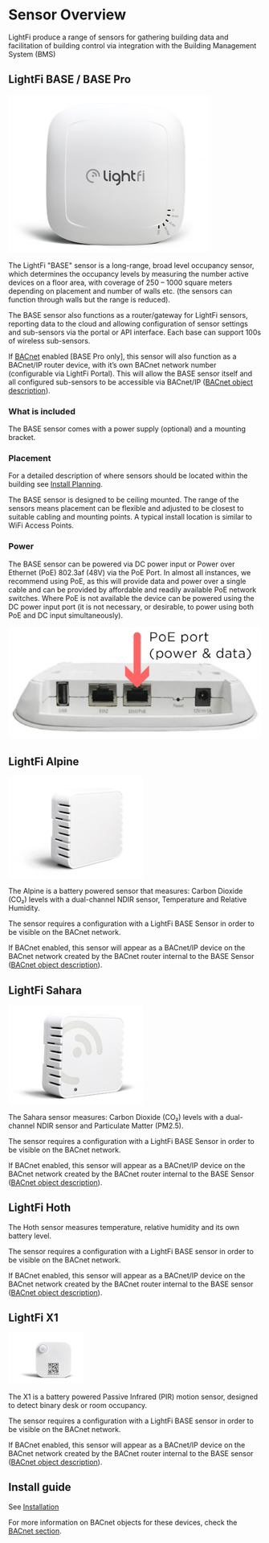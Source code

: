 # Sensor Overview

LightFi produce a range of sensors for gathering building data and facilitation of building control via integration with the Building Management System (BMS)

## LightFi BASE / BASE Pro

<!-- ![BASE sensor](../img/sensors/install/1_Base@300x.png){: style="height:300px;width:300px"} -->
![BASE sensor](../img/sensors/Overview_Base_front_400px.png)

The LightFi "BASE" sensor is a long-range, broad level occupancy sensor, which determines the occupancy levels by measuring the number active devices on a floor area, with coverage of 250 – 1000 square meters depending on placement and number of walls etc. (the sensors can function through walls but the range is reduced).

The BASE sensor also functions as a router/gateway for LightFi sensors, reporting data to the cloud and allowing configuration of sensor settings and sub-sensors via the portal or API interface.
Each base can support 100s of wireless sub-sensors.

If [BACnet](BACnet.md) enabled [BASE Pro only], this sensor will also function as a BACnet/IP router device, with it’s own BACnet network number (configurable via LightFi Portal). This will allow the BASE sensor itself and all configured sub-sensors to be accessible via BACnet/IP ([BACnet object description](BACnet.md/#lightfi-base)).

### What is included

The BASE sensor comes with a power supply (optional) and a mounting bracket.

### Placement
For a detailed description of where sensors should be located within the building
see [Install Planning](01_install_planning.md#sensor-layout).

The BASE sensor is designed to be ceiling mounted.
The range of the sensors means placement can be flexible and
adjusted to be closest to suitable cabling and mounting points.
A typical install location is similar to WiFi Access Points.

### Power
The BASE sensor can be powered via DC power input or Power over Ethernet (PoE) 802.3af
(48V) via the PoE Port. In almost all instances, we recommend using PoE, as this will
provide data and power over a single cable and can be provided
by affordable and readily available PoE network switches.
Where PoE is not available the device can be powered using the DC power input port (it is not necessary, or desirable, to power using both PoE and DC input simultaneously).

![PoE Port](../img/sensors/install/2_Base_PoE-250px.png)

## LightFi Alpine

![Alpine sensor](../img/sensors/Overview_Alpine_side.png)

The Alpine is a battery powered sensor that measures: Carbon Dioxide (CO₂) levels with a dual-channel NDIR sensor, Temperature and Relative Humidity.

The sensor requires a configuration with a LightFi BASE Sensor in order to be visible on the BACnet network.

If BACnet enabled, this sensor will appear as a BACnet/IP device on the BACnet network created by the BACnet router internal to the BASE Sensor ([BACnet object description](BACnet.md/#lightfi-alpine)).

## LightFi Sahara
![Sahara sensor](../img/sensors/Overview_Sahara_side.png)

The Sahara sensor measures: Carbon Dioxide (CO₂) levels with a dual-channel NDIR sensor and Particulate Matter (PM2.5).

The sensor requires a configuration with a LightFi BASE Sensor in order to be visible on the BACnet network.

If BACnet enabled, this sensor will appear as a BACnet/IP device on the BACnet network created by the BACnet router internal to the BASE Sensor ([BACnet object description](BACnet.md/#lightfi-sahara)).

## LightFi Hoth

The Hoth sensor measures temperature, relative humidity and its own battery level.

The sensor requires a configuration with a LightFi BASE sensor in order to be visible on the BACnet network.

If BACnet enabled, this sensor will appear as a BACnet/IP device on the BACnet network created by the BACnet router internal to the BASE sensor ([BACnet object description](BACnet.md/#lightfi-hoth)).

## LightFi X1

![X1 sensor](../img/sensors/Overview_X1_front.png)

The X1 is a battery powered Passive Infrared (PIR) motion sensor, designed to detect binary desk or room occupancy. 

The sensor requires a configuration with a LightFi BASE sensor in order to be visible on the BACnet network.

If BACnet enabled, this sensor will appear as a BACnet/IP device on the BACnet network created by the BACnet router internal to the BASE sensor ([BACnet object description](BACnet.md/#lightfi-x1)).


## Install guide

See [Installation](./01_install_planning.md)

For more information on BACnet objects for these devices, check the [BACnet section](./BACnet.md).
